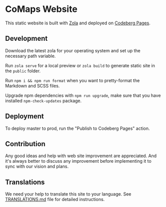# CoMaps Website

This static website is built with [Zola](https://www.getzola.org/) and deployed on [Codeberg Pages](https://codeberg.page).

<!-- ![Main Website](./static/images/website-main.png) -->

## Development

Download the latest zola for your operating system and set up the necessary path variable.

Run `zola serve` for a local preview or `zola build` to generate static site in the `public` folder.

Run `npm i && npm run format` when you want to pretty-format the Markdown and SCSS files.

Upgrade npm dependencies with `npm run upgrade`, make sure that you have installed `npm-check-updates` package.

## Deployment
To deploy master to prod, run the "Publish to Codeberg Pages" action.
<!--
### Updating News
Run `npm run news` to automatically download news from our [Telegram channel](https://t.me/CoMapsApp),
then create a git commit and push it.
-->
## Contribution

Any good ideas and help with web site improvement are appreciated. And it's always better to discuss
any improvement before implementing it to sync with our vision and plans.

## Translations

We need your help to translate this site to your language. See [TRANSLATIONS.md](TRANSLATIONS.md) file for detailed instructions.

